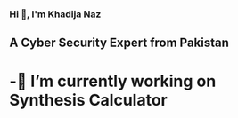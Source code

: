 ### Hi 👋, I'm Khadija Naz
## A Cyber Security Expert from Pakistan
# -🔭 I’m currently working on Synthesis Calculator

<!--
**KhadijaNaz/KhadijaNaz** is a ✨ _special_ ✨ repository because its `README.md` (this file) appears on your GitHub profile.

Here are some ideas to get you started:
 -
- 🔭 I’m currently working on ...
- 🌱 I’m currently learning ...
- 👯 I’m looking to collaborate on ...
- 🤔 I’m looking for help with ...
- 💬 Ask me about ...
- 📫 How to reach me: ...
- 😄 Pronouns: ...
- ⚡ Fun fact: ...
-->
